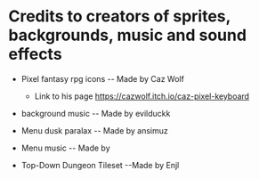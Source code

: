 # Credits to creators of sprites, backgrounds, music and sound effects

* Pixel fantasy rpg icons -- Made by Caz Wolf
    - Link to his page https://cazwolf.itch.io/caz-pixel-keyboard

* background music -- Made by evilduckk

* Menu dusk paralax -- Made by ansimuz

* Menu music -- Made by

* Top-Down Dungeon Tileset --Made by Enjl
